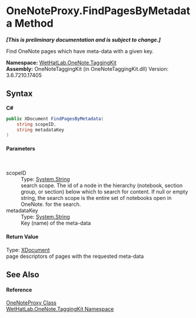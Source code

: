 # OneNoteProxy.FindPagesByMetadata Method 
 _**\[This is preliminary documentation and is subject to change.\]**_

Find OneNote pages which have meta-data with a given key.

**Namespace:**&nbsp;<a href="4e00c8ac-fc03-0e6d-d2fd-b2c7565a9aa0.md">WetHatLab.OneNote.TaggingKit</a><br />**Assembly:**&nbsp;OneNoteTaggingKit (in OneNoteTaggingKit.dll) Version: 3.6.7210.17405

## Syntax

**C#**<br />
``` C#
public XDocument FindPagesByMetadata(
	string scopeID,
	string metadataKey
)
```


#### Parameters
&nbsp;<dl><dt>scopeID</dt><dd>Type: <a href="http://msdn2.microsoft.com/en-us/library/s1wwdcbf" target="_blank">System.String</a><br />search scope. The id of a node in the hierarchy (notebook, section group, or section) below which to search for content. If null or empty string, the search scope is the entire set of notebooks open in OneNote. for the search.</dd><dt>metadataKey</dt><dd>Type: <a href="http://msdn2.microsoft.com/en-us/library/s1wwdcbf" target="_blank">System.String</a><br />Key (name) of the meta-data</dd></dl>

#### Return Value
Type: <a href="http://msdn2.microsoft.com/en-us/library/bb345449" target="_blank">XDocument</a><br />page descriptors of pages with the requested meta-data

## See Also


#### Reference
<a href="a46a793f-b110-250f-657a-ecb64aa3bbf7.md">OneNoteProxy Class</a><br /><a href="4e00c8ac-fc03-0e6d-d2fd-b2c7565a9aa0.md">WetHatLab.OneNote.TaggingKit Namespace</a><br />